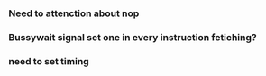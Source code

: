 ### Need to attenction about nop
### Bussywait signal set one in every instruction fetiching?
### need to set timing
